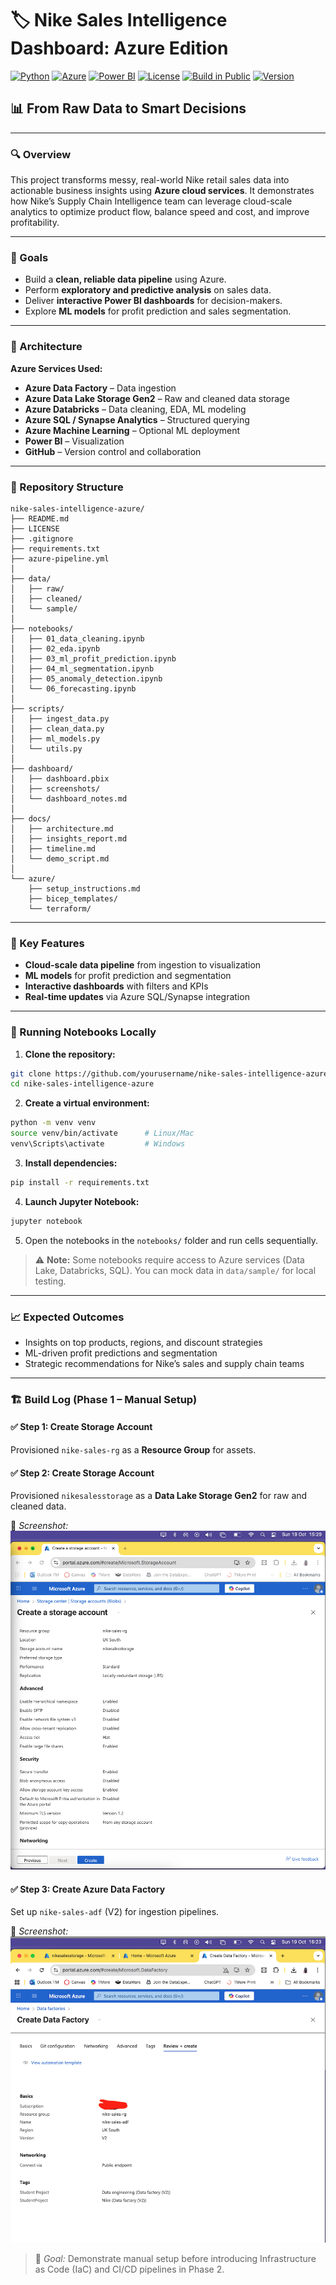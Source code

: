 
# 🏷️ Nike Sales Intelligence Dashboard: Azure Edition

[![Python](https://img.shields.io/badge/python-3.11-blue.svg)](https://www.python.org/)
[![Azure](https://img.shields.io/badge/azure-cloud-blueviolet.svg)](https://azure.microsoft.com/)
[![Power BI](https://img.shields.io/badge/power--bi-report-yellowgreen.svg)](https://powerbi.microsoft.com/)
[![License](https://img.shields.io/badge/license-MIT-lightgrey.svg)](LICENSE)
[![Build in Public](https://img.shields.io/badge/build--in--public-active-brightgreen.svg)]()
[![Version](https://img.shields.io/badge/version-Phase%201-blue.svg)]()


## 📊 From Raw Data to Smart Decisions

---

### 🔍 Overview

This project transforms messy, real-world Nike retail sales data into actionable business insights using **Azure cloud services**. It demonstrates how Nike’s Supply Chain Intelligence team can leverage cloud-scale analytics to optimize product flow, balance speed and cost, and improve profitability.

---

### 🎯 Goals
- Build a **clean, reliable data pipeline** using Azure.
- Perform **exploratory and predictive analysis** on sales data.
- Deliver **interactive Power BI dashboards** for decision-makers.
- Explore **ML models** for profit prediction and sales segmentation.

---

### 🧱 Architecture
**Azure Services Used:**
- **Azure Data Factory** – Data ingestion
- **Azure Data Lake Storage Gen2** – Raw and cleaned data storage
- **Azure Databricks** – Data cleaning, EDA, ML modeling
- **Azure SQL / Synapse Analytics** – Structured querying
- **Azure Machine Learning** – Optional ML deployment
- **Power BI** – Visualization
- **GitHub** – Version control and collaboration

---

### 📁 Repository Structure

```
nike-sales-intelligence-azure/
├── README.md
├── LICENSE
├── .gitignore
├── requirements.txt
├── azure-pipeline.yml
│
├── data/
│   ├── raw/
│   ├── cleaned/
│   └── sample/
│
├── notebooks/
│   ├── 01_data_cleaning.ipynb
│   ├── 02_eda.ipynb
│   ├── 03_ml_profit_prediction.ipynb
│   ├── 04_ml_segmentation.ipynb
│   ├── 05_anomaly_detection.ipynb
│   └── 06_forecasting.ipynb
│
├── scripts/
│   ├── ingest_data.py
│   ├── clean_data.py
│   ├── ml_models.py
│   └── utils.py
│
├── dashboard/
│   ├── dashboard.pbix
│   ├── screenshots/
│   └── dashboard_notes.md
│
├── docs/
│   ├── architecture.md
│   ├── insights_report.md
│   ├── timeline.md
│   └── demo_script.md
│
└── azure/
    ├── setup_instructions.md
    ├── bicep_templates/
    └── terraform/
```

---

### 📌 Key Features
- **Cloud-scale data pipeline** from ingestion to visualization
- **ML models** for profit prediction and segmentation
- **Interactive dashboards** with filters and KPIs
- **Real-time updates** via Azure SQL/Synapse integration

---

### 🏃 Running Notebooks Locally

1. **Clone the repository:**
```bash
git clone https://github.com/yourusername/nike-sales-intelligence-azure.git
cd nike-sales-intelligence-azure
```

2. **Create a virtual environment:**
```bash
python -m venv venv
source venv/bin/activate      # Linux/Mac
venv\Scripts\activate         # Windows
```

3. **Install dependencies:**
```bash
pip install -r requirements.txt
```

4. **Launch Jupyter Notebook:**
```bash
jupyter notebook
```

5. Open the notebooks in the `notebooks/` folder and run cells sequentially.

> ⚠️ **Note:** Some notebooks require access to Azure services (Data Lake, Databricks, SQL). You can mock data in `data/sample/` for local testing.


---

### 📈 Expected Outcomes
- Insights on top products, regions, and discount strategies
- ML-driven profit predictions and segmentation
- Strategic recommendations for Nike’s sales and supply chain teams


---

### 🏗️ Build Log (Phase 1 – Manual Setup)


#### ✅ Step 1: Create Storage Account
Provisioned `nike-sales-rg` as a **Resource Group** for assets.

#### ✅ Step 2: Create Storage Account
Provisioned `nikesalesstorage` as a **Data Lake Storage Gen2** for raw and cleaned data.

📸 *Screenshot:*  
![Storage Creation](docs/screenshots/storage_creation.png)

#### ✅ Step 3: Create Azure Data Factory
Set up `nike-sales-adf` (V2) for ingestion pipelines.

📸 *Screenshot:*  
![ADF Creation](docs/screenshots/adf_creation.png)

> 🧠 *Goal:* Demonstrate manual setup before introducing Infrastructure as Code (IaC) and CI/CD pipelines in Phase 2.
